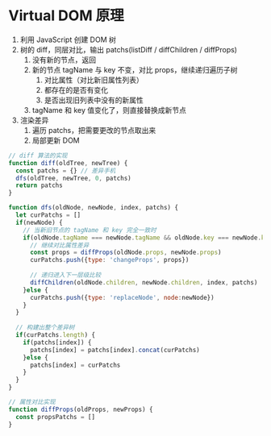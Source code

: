# Virtual DOM 原理

1.  利用 JavaScript 创建 DOM 树
2.  树的 diff，同层对比，输出 patchs(listDiff / diffChildren / diffProps)
    1.  没有新的节点，返回
    2.  新的节点 tagName 与 key 不变，对比 props，继续递归遍历子树
        1.  对比属性（对比新旧属性列表）
        2.  都存在的是否有变化
        3.  是否出现旧列表中没有的新属性
    3.  tagName 和 key 值变化了，则直接替换成新节点
3.  渲染差异
    1.  遍历 patchs，把需要更改的节点取出来
    2.  局部更新 DOM

```javascript
// diff 算法的实现
function diff(oldTree, newTree) {
  const patchs = {} // 差异手机
  dfs(oldTree, newTree, 0, patchs)
  return patchs
}

function dfs(oldNode, newNode, index, patchs) {
  let curPatchs = []
  if(newNode) {
    // 当新旧节点的 tagName 和 key 完全一致时
    if(oldNode.tagName === newNode.tagName && oldNode.key === newNode.key) {
      // 继续对比属性差异
      const props = diffProps(oldNode.props, newNode.props)
      curPatchs.push({type: 'changeProps', props})
      
      // 递归进入下一层级比较
      diffChildren(oldNode.children, newNode.children, index, patchs)
    }else {
      curPatchs.push({type: 'replaceNode', node:newNode})
    }
  }
  
  // 构建出整个差异树
  if(curPatchs.length) {
    if(patchs[index]) {
      patchs[index] = patchs[index].concat(curPatchs)
    }else {
      patchs[index] = curPatchs
    }
  }
}

// 属性对比实现
function diffProps(oldProps, newProps) {
  const propsPatchs = []
}
```

